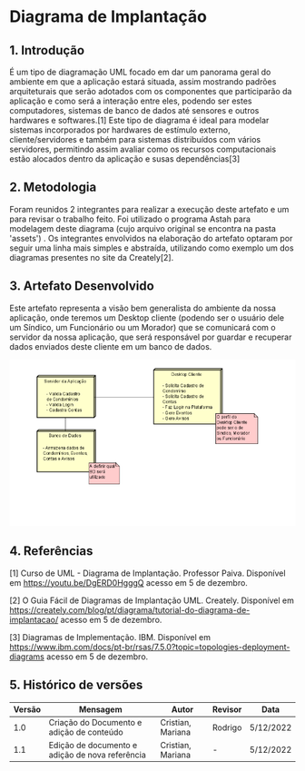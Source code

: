 # Diagrama de Implantação

## 1. Introdução
É um tipo de diagramação UML focado em dar um panorama geral do ambiente em que a aplicação estará situada, assim mostrando padrões arquiteturais que serão adotados com os componentes que participarão da aplicação e como será a interação entre eles, podendo ser estes computadores, sistemas de banco de dados até sensores e outros hardwares e softwares.[1] Este tipo de diagrama é ideal para modelar sistemas incorporados por hardwares de estímulo externo, cliente/servidores e também para sistemas distribuídos com vários servidores, permitindo assim avaliar como os recursos computacionais estão alocados dentro da aplicação e susas dependências[3]


## 2. Metodologia
Foram reunidos 2 integrantes para realizar a execução deste artefato e um para revisar o trabalho feito. Foi utilizado o programa Astah para modelagem deste diagrama (cujo arquivo original se encontra na pasta 'assets') . Os integrantes envolvidos na elaboração do artefato optaram por seguir uma linha mais simples e abstraída, utilizando como exemplo um dos diagramas presentes no site da Creately[2]. 

## 3. Artefato Desenvolvido
Este artefato representa a visão bem generalista do ambiente da nossa aplicação, onde teremos um Desktop cliente (podendo ser o usuário dele um Síndico, um Funcionário ou um Morador) que se comunicará com o servidor da nossa aplicação, que será responsável por guardar e recuperar dados enviados deste cliente em um banco de dados.


![image](../assets/diagrama_implantacao.png)

## 4. Referências

[1] Curso de UML - Diagrama de Implantação. Professor Paiva. Disponível em <https://youtu.be/DgERD0HgggQ> acesso em 5 de dezembro.

[2] O Guia Fácil de Diagramas de Implantação UML. Creately. Disponível em <https://creately.com/blog/pt/diagrama/tutorial-do-diagrama-de-implantacao/> acesso em 5 de dezembro.

[3] Diagramas de Implementação. IBM. Disponível em <https://www.ibm.com/docs/pt-br/rsas/7.5.0?topic=topologies-deployment-diagrams> acesso em 5 de dezembro.

## 5. Histórico de versões
  
| Versão | Mensagem                   | Autor        | Revisor       | Data       |
|--------|----------------------------|--------------|---------------|------------|
| 1.0    | Criação do Documento e adição de conteúdo | Cristian, Mariana | Rodrigo | 5/12/2022 |
| 1.1    | Edição de documento e adição de nova referência | Cristian, Mariana | - | 5/12/2022 |
